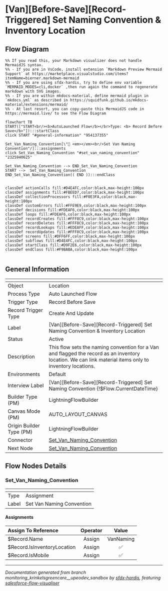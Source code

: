 # [Van][Before-Save][Record-Triggered] Set Naming Convention & Inventory Location

## Flow Diagram

```mermaid
%% If you read this, your Markdown visualizer does not handle MermaidJS syntax.
%% - If you are in VsCode, install extension `Markdown Preview Mermaid Support` at https://marketplace.visualstudio.com/items?itemName=bierner.markdown-mermaid
%% - If you are using sfdx-hardis, try to define env variable `MERMAID_MODES=cli,docker` ,then run again the command to regenerate markdown with SVG images.
%% - If you are within mkdocs-material, define mermaid plugin in `mkdocs.yml` as described in https://squidfunk.github.io/mkdocs-material/extensions/mermaid/
%% - At last resort, you can copy-paste this MermaidJS code in https://mermaid.live/ to see the Flow Diagram

flowchart TB
START(["START<br/><b>AutoLaunched Flow</b></br>Type: <b> Record Before Save</b>"]):::startClass
click START "#general-information" "954137355"

Set_Van_Naming_Convention[\"🟰 <em></em><br/>Set Van Naming Convention"/]:::assignments
click Set_Van_Naming_Convention "#set_van_naming_convention" "2325940625"

Set_Van_Naming_Convention --> END_Set_Van_Naming_Convention
START -->  Set_Van_Naming_Convention
END_Set_Van_Naming_Convention(( END )):::endClass


classDef actionCalls fill:#D4E4FC,color:black,max-height:100px
classDef assignments fill:#FBEED7,color:black,max-height:100px
classDef collectionProcessors fill:#F0E3FA,color:black,max-height:100px
classDef customErrors fill:#FFE9E9,color:black,max-height:100px
classDef decisions fill:#FDEAF6,color:black,max-height:100px
classDef loops fill:#FDEAF6,color:black,max-height:100px
classDef recordCreates fill:#FFF8C9,color:black,max-height:100px
classDef recordDeletes fill:#FFF8C9,color:black,max-height:100px
classDef recordLookups fill:#EDEAFF,color:black,max-height:100px
classDef recordUpdates fill:#FFF8C9,color:black,max-height:100px
classDef screens fill:#DFF6FF,color:black,max-height:100px
classDef subflows fill:#D4E4FC,color:black,max-height:100px
classDef startClass fill:#D9F2E6,color:black,max-height:100px
classDef endClass fill:#F9BABA,color:black,max-height:100px


```

## General Information

|<!-- -->|<!-- -->|
|:---|:---|
|Object|Location|
|Process Type| Auto Launched Flow|
|Trigger Type| Record Before Save|
|Record Trigger Type| Create And Update|
|Label|[Van][Before-Save][Record-Triggered] Set Naming Convention & Inventory Location|
|Status|Active|
|Description|This flow sets the naming convention for a Van and flagged the record as an inventory location. We can link material items only to inventory locations.|
|Environments|Default|
|Interview Label|[Van][Before-Save][Record-Triggered] Set Naming Convention {!$Flow.CurrentDateTime}|
| Builder Type (PM)|LightningFlowBuilder|
| Canvas Mode (PM)|AUTO_LAYOUT_CANVAS|
| Origin Builder Type (PM)|LightningFlowBuilder|
|Connector|[Set_Van_Naming_Convention](#set_van_naming_convention)|
|Next Node|[Set_Van_Naming_Convention](#set_van_naming_convention)|


## Flow Nodes Details

### Set_Van_Naming_Convention

|<!-- -->|<!-- -->|
|:---|:---|
|Type|Assignment|
|Label|Set Van Naming Convention|


#### Assignments

|Assign To Reference|Operator|Value|
|:-- |:--:|:--: |
|$Record.Name| Assign|VanNaming|
|$Record.IsInventoryLocation| Assign|✅|
|$Record.IsMobile| Assign|✅|








___

_Documentation generated from branch monitoring_krinkelsgreencare__upeodev_sandbox by [sfdx-hardis](https://sfdx-hardis.cloudity.com), featuring [salesforce-flow-visualiser](https://github.com/toddhalfpenny/salesforce-flow-visualiser)_